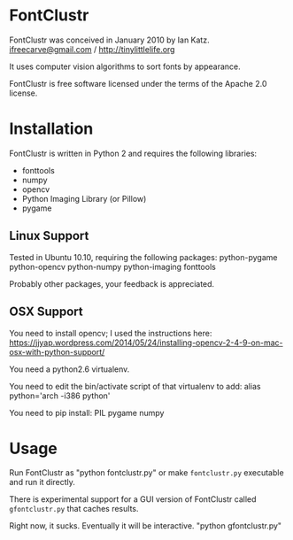 FontClustr
==========

FontClustr was conceived in January 2010 by Ian Katz.
 ifreecarve@gmail.com / http://tinylittlelife.org

It uses computer vision algorithms to sort fonts by appearance.

FontClustr is free software licensed under the terms of the Apache 2.0 license.


Installation
============

FontClustr is written in Python 2 and requires the following libraries:

- fonttools
- numpy
- opencv
- Python Imaging Library (or Pillow)
- pygame



Linux Support
-------------

Tested in Ubuntu 10.10, requiring the following packages:
 python-pygame
 python-opencv
 python-numpy
 python-imaging
 fonttools

Probably other packages, your feedback is appreciated.


OSX Support
-----------

You need to install opencv; I used the instructions here:
https://jjyap.wordpress.com/2014/05/24/installing-opencv-2-4-9-on-mac-osx-with-python-support/



You need a python2.6 virtualenv.

You need to edit the bin/activate script of that virtualenv to add:
 alias python='arch -i386 python'

You need to pip install:
 PIL
 pygame
 numpy



Usage
=====

Run FontClustr as "python fontclustr.py" or make `fontclustr.py` executable and run it directly.

There is experimental support for a GUI version of FontClustr called `gfontclustr.py` that caches results.

Right now, it sucks.  Eventually it will be interactive.  "python gfontclustr.py"
